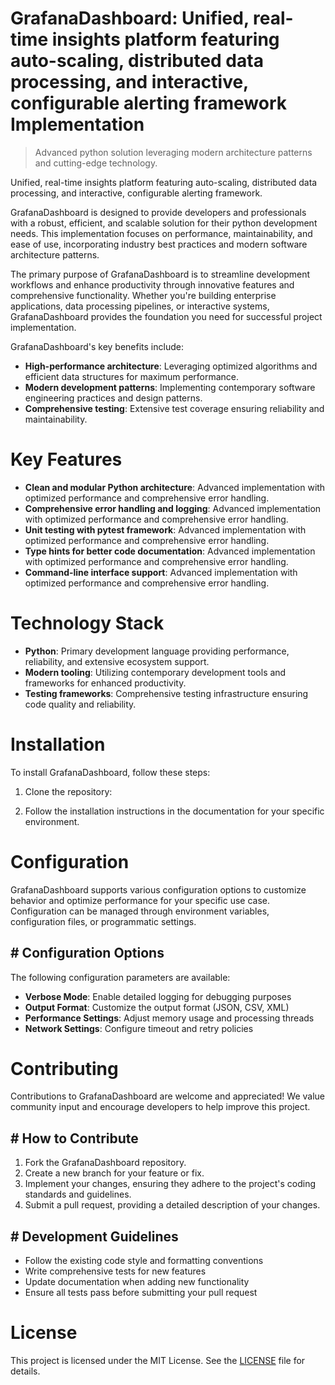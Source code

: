<!-- fallback_GrafanaDashboard_20251001182757_64324 -->

# GrafanaDashboard: Unified, real-time insights platform featuring auto-scaling, distributed data processing, and interactive, configurable alerting framework Implementation
> Advanced python solution leveraging modern architecture patterns and cutting-edge technology.

Unified, real-time insights platform featuring auto-scaling, distributed data processing, and interactive, configurable alerting framework.

GrafanaDashboard is designed to provide developers and professionals with a robust, efficient, and scalable solution for their python development needs. This implementation focuses on performance, maintainability, and ease of use, incorporating industry best practices and modern software architecture patterns.

The primary purpose of GrafanaDashboard is to streamline development workflows and enhance productivity through innovative features and comprehensive functionality. Whether you're building enterprise applications, data processing pipelines, or interactive systems, GrafanaDashboard provides the foundation you need for successful project implementation.

GrafanaDashboard's key benefits include:

* **High-performance architecture**: Leveraging optimized algorithms and efficient data structures for maximum performance.
* **Modern development patterns**: Implementing contemporary software engineering practices and design patterns.
* **Comprehensive testing**: Extensive test coverage ensuring reliability and maintainability.

# Key Features

* **Clean and modular Python architecture**: Advanced implementation with optimized performance and comprehensive error handling.
* **Comprehensive error handling and logging**: Advanced implementation with optimized performance and comprehensive error handling.
* **Unit testing with pytest framework**: Advanced implementation with optimized performance and comprehensive error handling.
* **Type hints for better code documentation**: Advanced implementation with optimized performance and comprehensive error handling.
* **Command-line interface support**: Advanced implementation with optimized performance and comprehensive error handling.

# Technology Stack

* **Python**: Primary development language providing performance, reliability, and extensive ecosystem support.
* **Modern tooling**: Utilizing contemporary development tools and frameworks for enhanced productivity.
* **Testing frameworks**: Comprehensive testing infrastructure ensuring code quality and reliability.

# Installation

To install GrafanaDashboard, follow these steps:

1. Clone the repository:


2. Follow the installation instructions in the documentation for your specific environment.

# Configuration

GrafanaDashboard supports various configuration options to customize behavior and optimize performance for your specific use case. Configuration can be managed through environment variables, configuration files, or programmatic settings.

## # Configuration Options

The following configuration parameters are available:

* **Verbose Mode**: Enable detailed logging for debugging purposes
* **Output Format**: Customize the output format (JSON, CSV, XML)
* **Performance Settings**: Adjust memory usage and processing threads
* **Network Settings**: Configure timeout and retry policies

# Contributing

Contributions to GrafanaDashboard are welcome and appreciated! We value community input and encourage developers to help improve this project.

## # How to Contribute

1. Fork the GrafanaDashboard repository.
2. Create a new branch for your feature or fix.
3. Implement your changes, ensuring they adhere to the project's coding standards and guidelines.
4. Submit a pull request, providing a detailed description of your changes.

## # Development Guidelines

* Follow the existing code style and formatting conventions
* Write comprehensive tests for new features
* Update documentation when adding new functionality
* Ensure all tests pass before submitting your pull request

# License

This project is licensed under the MIT License. See the [LICENSE](https://github.com/weiquan98/GrafanaDashboard/blob/main/LICENSE) file for details.
